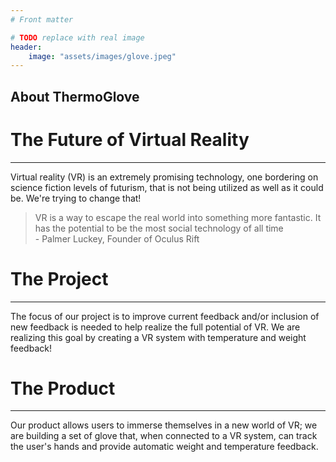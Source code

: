 ```yaml
---
# Front matter

# TODO replace with real image
header:
    image: "assets/images/glove.jpeg"
---
```

## About ThermoGlove
# The Future of Virtual Reality
<hr>
Virtual reality (VR) is an extremely promising technology, one bordering on science fiction levels of futurism, that is 
not being utilized as well as it could be. We're trying to change that! 

> VR is a way to escape the real world into something more fantastic. It has the potential to be the most social 
> technology of all time
> <br /> - Palmer Luckey, Founder of Oculus Rift

# The Project
<hr>
The focus of our project is to improve current feedback and/or inclusion of new 
feedback is needed to help realize the full potential of VR. We are realizing this goal
by creating a VR system with temperature and weight feedback!

# The Product
<hr>
Our product allows users to immerse themselves in a new world of VR; we are building a set 
of glove that, when connected to a VR system, can track the user's hands and provide automatic
weight and temperature feedback.